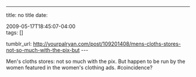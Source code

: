 ---
title: no title
date:

 2009-05-17T18:45:07-04:00  
tags:  []

tumblr_url:
http://yourpalryan.com/post/109201408/mens-cloths-stores-not-so-much-with-the-pix-but
\-\--

Men's cloths stores: not so much with the pix. But happen to be run by
the women featured in the women's clothing ads. \#coincidence?

